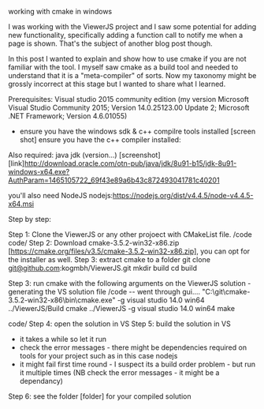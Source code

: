 working with cmake in windows

I was working with the ViewerJS project and I saw some potential for adding new functionality, specifically adding a function call to notify me when a page is shown. That's the subject of another blog post though.

In this post I wanted to explain and show how to use cmake if you are not familiar with the tool. I myself saw cmake as a build tool and needed to understand that it is a "meta-compiler" of sorts. Now my taxonomy might be grossly incorrect at this stage but I wanted to share what I learned.

Prerequisites:
Visual studio 2015 community edition (my version Microsoft Visual Studio Community 2015; Version 14.0.25123.00 Update 2; Microsoft .NET Framework; Version 4.6.01055)
* ensure you have the windows sdk & c++ compilre tools installed
[screen shot]
ensure you have the c++ compiler installed:

Also required: java jdk (version...)
[screenshot]
[link]http://download.oracle.com/otn-pub/java/jdk/8u91-b15/jdk-8u91-windows-x64.exe?AuthParam=1465105722_69f43e89a6b43c872493041781c40201


you'll also need NodeJS
nodejs:https://nodejs.org/dist/v4.4.5/node-v4.4.5-x64.msi

Step by step:

Step 1: Clone the ViewerJS or any other projoect with CMakeList file.
/code
code/
Step 2: Download cmake-3.5.2-win32-x86.zip [https://cmake.org/files/v3.5/cmake-3.5.2-win32-x86.zip], you can opt for the installer as well.
Step 3: extract cmake to a folder
git clone git@github.com:kogmbh/ViewerJS.git
mkdir build
cd build

Step 3: run cmake with the following arguments on the ViewerJS solution - generating the VS solution file
/code
-- went through gui....
"C:\git\cmake-3.5.2-win32-x86\bin\cmake.exe" -g visual studio 14.0 win64 ../ViewerJS/Build
cmake ../ViewerJS -g visual studio 14.0 win64
make

code/
Step 4: open the solution in VS
Step 5: build the solution in VS 
- it takes a while so let it run
- check the error messages - there might be dependencies required on tools for your project such as in this case nodejs
- it might fail first time round - I suspect its a build order problem - but run it multiple times (NB check the error messages - it might be a dependancy)

Step 6: see the folder [folder] for your compiled solution

